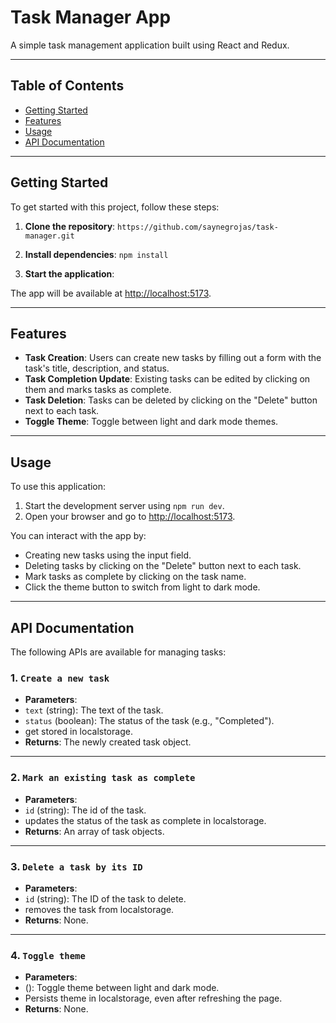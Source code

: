 # Task Manager App

A simple task management application built using React and Redux.

---

## Table of Contents
- [Getting Started](#getting-started)
- [Features](#features)
- [Usage](#usage)
- [API Documentation](#api-documentation)

---

## Getting Started

To get started with this project, follow these steps:

1. **Clone the repository**:
`https://github.com/saynegrojas/task-manager.git`

2. **Install dependencies**:
`npm install`
 
1. **Start the application**:

The app will be available at [http://localhost:5173](http://localhost:5173).

---

## Features

- **Task Creation**: Users can create new tasks by filling out a form with the task's title, description, and status.
- **Task Completion Update**: Existing tasks can be edited by clicking on them and marks tasks as complete.
- **Task Deletion**: Tasks can be deleted by clicking on the "Delete" button next to each task.
- **Toggle Theme**: Toggle between light and dark mode themes.

---

## Usage

To use this application:

1. Start the development server using `npm run dev`.
2. Open your browser and go to [http://localhost:5173](http://localhost:5173).

You can interact with the app by:
- Creating new tasks using the input field.
- Deleting tasks by clicking on the "Delete" button next to each task.
- Mark tasks as complete by clicking on the task name.
- Click the theme button to switch from light to dark mode.

---

## API Documentation

The following APIs are available for managing tasks:

### 1. `Create a new task`

- **Parameters**:
- `text` (string): The text of the task.
- `status` (boolean): The status of the task (e.g., "Completed").
- get stored in localstorage.
- **Returns**: The newly created task object.

---

### 2. `Mark an existing task as complete`

- **Parameters**: 
- `id` (string): The id of the task.
- updates the status of the task as complete in localstorage.
- **Returns**: An array of task objects.

---

### 3. `Delete a task by its ID`

- **Parameters**:
- `id` (string): The ID of the task to delete.
- removes the task from localstorage.
- **Returns**: None.

---

### 4. `Toggle theme`

- **Parameters**:
- (): Toggle theme between light and dark mode.
- Persists theme in localstorage, even after refreshing the page.
- **Returns**: None.
